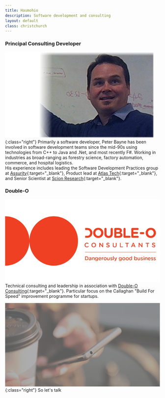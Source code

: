 ```yaml
---
title: Haumohio
description: Software development and consulting 
layout: default
class: christchurch
---
```


### Principal Consulting Developer
![Peter](./assets/images/profile_faded.png){:class="right"}
Primarily a software developer, Peter Bayne has been involved in software development teams since the mid-90s using technologies from C++ to Java and .Net, and most recently F#. Working in industries as broad-ranging as forestry science, factory automation, commerce, and hospital logistics.  
His experience includes leading the Software Development Practices group at [Assurity](http://assurity.co.nz){:target="_blank"}, Product lead at [Atlas Tech](http://atlastech.co.nz/){:target="_blank"}, and Senior Scientist at [Scion Research](https://scionresearch.com/){:target="_blank"}.  

### Double-O
![Double0](./assets/images/double0.png)
Technical consulting and leadership in association with [Double-O Consulting](http://doubleo.nz){:target="_blank"}.
Particular focus on the Callaghan "Build For Speed" improvement programme for startups.

![Let's talk](./assets/images/coffee.png){:class="right"}
So let's talk
